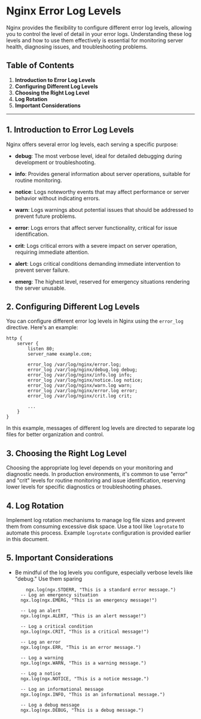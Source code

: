 # Nginx Error Log Levels

Nginx provides the flexibility to configure different error log levels, allowing you to control the level of detail in your error logs. Understanding these log levels and how to use them effectively is essential for monitoring server health, diagnosing issues, and troubleshooting problems.

## Table of Contents

1. **Introduction to Error Log Levels**
2. **Configuring Different Log Levels**
3. **Choosing the Right Log Level**
4. **Log Rotation**
5. **Important Considerations**

---

## 1. Introduction to Error Log Levels

Nginx offers several error log levels, each serving a specific purpose:

- **debug**: The most verbose level, ideal for detailed debugging during development or troubleshooting.

- **info**: Provides general information about server operations, suitable for routine monitoring.

- **notice**: Logs noteworthy events that may affect performance or server behavior without indicating errors.

- **warn**: Logs warnings about potential issues that should be addressed to prevent future problems.

- **error**: Logs errors that affect server functionality, critical for issue identification.

- **crit**: Logs critical errors with a severe impact on server operation, requiring immediate attention.

- **alert**: Logs critical conditions demanding immediate intervention to prevent server failure.

- **emerg**: The highest level, reserved for emergency situations rendering the server unusable.

## 2. Configuring Different Log Levels

You can configure different error log levels in Nginx using the `error_log` directive. Here's an example:

```nginx
http {
    server {
        listen 80;
        server_name example.com;
        
        error_log /var/log/nginx/error.log;
        error_log /var/log/nginx/debug.log debug;
        error_log /var/log/nginx/info.log info;
        error_log /var/log/nginx/notice.log notice;
        error_log /var/log/nginx/warn.log warn;
        error_log /var/log/nginx/error.log error;
        error_log /var/log/nginx/crit.log crit;
        
        ...
    }
}
```

In this example, messages of different log levels are directed to separate log files for better organization and control.

## 3. Choosing the Right Log Level

Choosing the appropriate log level depends on your monitoring and diagnostic needs. In production environments, it's common to use "error" and "crit" levels for routine monitoring and issue identification, reserving lower levels for specific diagnostics or troubleshooting phases.

## 4. Log Rotation

Implement log rotation mechanisms to manage log file sizes and prevent them from consuming excessive disk space. Use a tool like `logrotate` to automate this process. Example `logrotate` configuration is provided earlier in this document.

## 5. Important Considerations

- Be mindful of the log levels you configure, especially verbose levels like "debug." Use them sparing

  ```nginx
      ngx.log(ngx.STDERR, "This is a standard error message.")
    -- Log an emergency situation
    ngx.log(ngx.EMERG, "This is an emergency message!")

    -- Log an alert
    ngx.log(ngx.ALERT, "This is an alert message!")

    -- Log a critical condition
    ngx.log(ngx.CRIT, "This is a critical message!")

    -- Log an error
    ngx.log(ngx.ERR, "This is an error message.")

    -- Log a warning
    ngx.log(ngx.WARN, "This is a warning message.")

    -- Log a notice
    ngx.log(ngx.NOTICE, "This is a notice message.")

    -- Log an informational message
    ngx.log(ngx.INFO, "This is an informational message.")

    -- Log a debug message
    ngx.log(ngx.DEBUG, "This is a debug message.")
  ```
